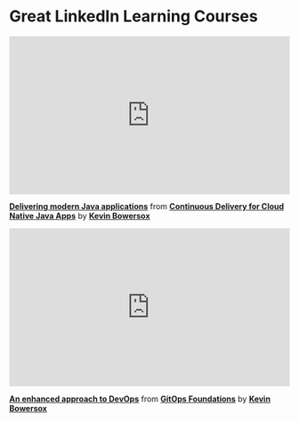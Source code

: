 <h1>Great LinkedIn Learning Courses</h1>

<div style="position:relative;height:0;padding-bottom:56.25%"><iframe width="640" height="360" src="https://www.linkedin.com/learning/embed/continuous-delivery-for-cloud-native-java-apps/delivering-modern-java-applications?autoplay=false&claim=AQEah6jxVkFoiQAAAYgQbFgN_OR6Z0HGrLfKdPV4icNVEr409CvqDr-Ke3gMFvbiB6KLoWwFlca_pFgxpFJ0zU26psrE98rr4nlQJVk_i7abSbbs_S8K0os1tvnFfYBZ1RCyXJVlRpFjVqCGC_aL1L2hx9F6aC10VJcY6nBfLOYHA2JVNItCXmXvWR5z8xj-P88Xt-ZIPdDHnabgiSfmQuGxDDAryKUpBWLf_uppg62wLXXUlZGx6pcmgzFWhasO_gy8dF91EBOqqLGUMyUsAnMFurtlB_x8TwLhkh6BT2KmBS1Fdtjjz-HUt3c1x9wssxlgRByIwVTYzlAzUxYCNl1NiklRVsz1hZsvMFYL4WK5HkxsqyjCzSxubp_5gVTlWpGPnId5ND66zw3lhFQTnjMwfU7WOxtCWekGxt359VZBJuih9_jODdr-1DEm8sR1rGpaLLEz8yEGWA-bZukzzZCtnctK5w5841Ndg2eS5Is6bkpa7_KmIpLJ9VvFMASnNJ3iQ2xveYgUjhYAWMdlpVah1GHUMKzvSsjipn0-CFEi68518w1cQxpS23VGODWXWK8erL9MbOwN3f9Ngcc7jVW_fw2svPj-NzQayxnypJpOZ_NzYL9eacsDyGgv8o4Nk2oUkvyspmtzWsWRBzpA-ihFrm3VpciwWxvYJ6SAW3pNLybYtYuAGrVhLhJTeHzOZjfjDu1sapBNnIL71hadcZ2KWXyF6_A4G6dlWkcJ4Fima0G-gsAWJvi6mFtsQh_vY9ElRJFNjx5TvaIE9gzg00mCVNxIVtf3SeL8YRCSL7FtFz3foBgFNfFTUNtgjp9rqLzzWHwFzejocSLB7VbYXoThywlwnied-iNgapiNXu7xItEUM6WUIPU8DyzKjHzP1drnTCn8tw8EEaYNFMnr6ZZYU4odMsFp0EfeBpziXhvK08RMgng4IGeQCOCDB0jzmx_kErADmDYmUlLizzNZXifRFOocJ2Vx1sq325JIVIYTBbeHWTF19iblxKP9Tw8RTWts3tHH-2JDRW15i5OCdlsHMA8-tsUdq0JB_oVGYYZjEabujfRGRFdjOkTh6UeFwmTUsKRVMnWtJtDtwJGh_SGRwfvdbEfHibMJRurCRsQYoUhkgwoey-Tua7IzZuv9ByPmu7grtKzn8pSNmtm3rXYJV211Jg9OyLQcX9t40FSAovM1adcdpGzLKNcx4SghBIBPc4g8Srfd4V88Dg&lipi=urn%3Ali%3Apage%3Ad_learning_content%3BbzxIh1l4QVmY7JlQo9hrIw%3D%3D&licu" mozallowfullscreen="true" webkitallowfullscreen="true" allowfullscreen="true" frameborder="0" style="position:absolute;width:100%;height:100%;left:0"></iframe></div><p><strong><a href="https://www.linkedin.com/learning/continuous-delivery-for-cloud-native-java-apps/delivering-modern-java-applications?trk=embed_lil">Delivering modern Java applications</a></strong> from <strong><a href="https://www.linkedin.com/learning/continuous-delivery-for-cloud-native-java-apps?trk=embed_lil">Continuous Delivery for Cloud Native Java Apps</a></strong> by <strong><a href="https://www.linkedin.com/learning/instructors/kevin-bowersox?trk=embed_lil">Kevin Bowersox</a></strong></p>

<div style="position:relative;height:0;padding-bottom:56.25%"><iframe width="640" height="360" src="https://www.linkedin.com/learning/embed/gitops-foundations/an-enhanced-approach-to-devops?autoplay=false&claim=AQGAT6WDp_CLhwAAAYgQf4REOxGHyDLL2G3eLNh6GJNtYQUIx_uhKJGZztDLArWVDEFWnk6QNLS8gtI2zRsMXsjnew60Q0iIDZaCKFQHOAn909eKVCjPMpGywWkoodd0iu2k4z6UJAPp_12febkZ0HnJvw8j0Sh1oIWZRjZIddUB5lf5OHBE8u3eLvhTqzl-1FUiL76F1rbkg2Qr8BIFqAmEinJaKsBOXuU_DhHPLTIjlt-dQhkLZj6r7zyYZ-BzvRGMl7FhAvVuV8bWUy_1gN1dL1lBg1LF0cYweACRCanb6Qp2yEBvgkYChcwwC27tCK2uxjrtXnY3bH1ZmRgrRFb8jOjI_T5PtnDR_xRUvESuYDJwrrWGqZfAAhvsY9PGRzJs7NqfWDiSwo2d9afvUaApLCZTbcFHZOvn7-22ojFRc5JPBo1PJuLI8jaeoCcYPFGa8R-sHbuV-6uDaMqlYTixE6BdIjCC9tY7OVOjJ6phSIqv2QpsfUmHT-7AIagrsdsL4u5b_RbOgSqr_yEHMYQfhllMHTt2c613whJElx1nMGq8CmrxHOB3gQ-VhffTV9ty6jKlhSfUM9iS_NMtQSdNM-zT1ymLBsRagpttiN2rNmvfjZNoAtVB_s89JUbcEW5Zpd-qec7-XwOKCmegmBrKP6uNAAtxw4DnkzjAMIy5iEFjlsp4LcxGpeBOwprvbQY77AMSQGRKzCYP184xO3mV1bz6fyrM0zCKD0iJ06KkV5Qmu-TJSohQC9K4iQYhk-f9ER0IVL8XBnNQzUPwGrhhsJI7lBDFOfHVjfPhzMM7yhwtAWtM8nwokxzAhmIMcA8p4l5g18rQ3hu2oMHKY9PoSZ2EbAVSQ4VavKnqxiVyd-Wg4hRyeGvqmFxcvaHS-wHZ7Bw-Xcg_QmLvexle_S5UzyZ7AJtD57qc8iKxi2s-056xGGRH04CCSCVg9Z7yCvhddbn1K3bU1ca2pPalz-wCwp44nowY0lxbc4znvPpbgoM8igCl7EMdi4trLU5f-_8R_exIGpkG73EExbbFEum4MDEBqwQErU9R-06B9Kn_zxCtu8uaiwsoDxv8NaS82WzoWSN7QKEaiq12gnVFV3zSf-iZ4e-cu556fwJsMJZeSQx3qDg-XQU49e7kVjTw7oYMTMdz1RlwUQ5Z6e2DcEHSO_klrbaOlWXDcUTmUj-SVlw96cl_zvcrmD3XV6_7yp5aW3fsfqhwmEnWmA&lipi=urn%3Ali%3Apage%3Ad_learning_content%3BmVwxxUeITliRf9yzmcFjTA%3D%3D&licu" mozallowfullscreen="true" webkitallowfullscreen="true" allowfullscreen="true" frameborder="0" style="position:absolute;width:100%;height:100%;left:0"></iframe></div><p><strong><a href="https://www.linkedin.com/learning/gitops-foundations/an-enhanced-approach-to-devops?trk=embed_lil">An enhanced approach to DevOps</a></strong> from <strong><a href="https://www.linkedin.com/learning/gitops-foundations?trk=embed_lil">GitOps Foundations</a></strong> by <strong><a href="https://www.linkedin.com/learning/instructors/kevin-bowersox?trk=embed_lil">Kevin Bowersox</a></strong></p>